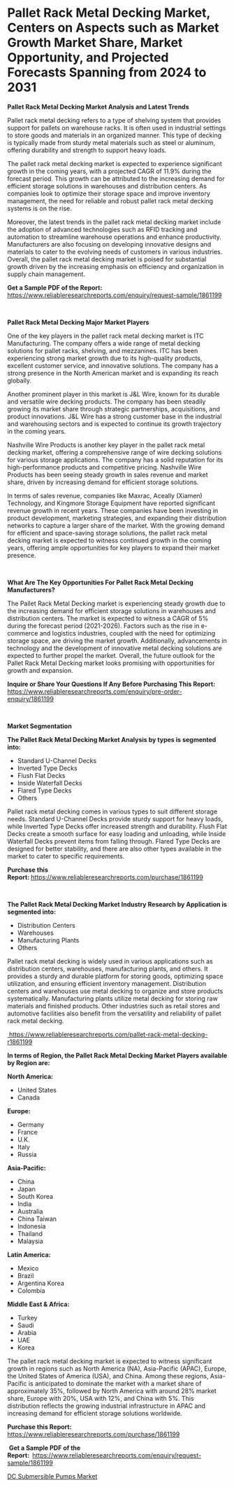 <p><h1>Pallet Rack Metal Decking Market, Centers on Aspects such as Market Growth Market Share, Market Opportunity, and Projected Forecasts Spanning from 2024 to 2031</h1></p><p><strong>Pallet Rack Metal Decking Market Analysis and Latest Trends</strong></p>
<p><p>Pallet rack metal decking refers to a type of shelving system that provides support for pallets on warehouse racks. It is often used in industrial settings to store goods and materials in an organized manner. This type of decking is typically made from sturdy metal materials such as steel or aluminum, offering durability and strength to support heavy loads.</p><p>The pallet rack metal decking market is expected to experience significant growth in the coming years, with a projected CAGR of 11.9% during the forecast period. This growth can be attributed to the increasing demand for efficient storage solutions in warehouses and distribution centers. As companies look to optimize their storage space and improve inventory management, the need for reliable and robust pallet rack metal decking systems is on the rise.</p><p>Moreover, the latest trends in the pallet rack metal decking market include the adoption of advanced technologies such as RFID tracking and automation to streamline warehouse operations and enhance productivity. Manufacturers are also focusing on developing innovative designs and materials to cater to the evolving needs of customers in various industries. Overall, the pallet rack metal decking market is poised for substantial growth driven by the increasing emphasis on efficiency and organization in supply chain management.</p></p>
<p><strong>Get a Sample PDF of the Report:&nbsp;</strong> <a href="https://www.reliableresearchreports.com/enquiry/request-sample/1861199">https://www.reliableresearchreports.com/enquiry/request-sample/1861199</a></p>
<p>&nbsp;</p>
<p><strong>Pallet Rack Metal Decking Major Market Players</strong></p>
<p><p>One of the key players in the pallet rack metal decking market is ITC Manufacturing. The company offers a wide range of metal decking solutions for pallet racks, shelving, and mezzanines. ITC has been experiencing strong market growth due to its high-quality products, excellent customer service, and innovative solutions. The company has a strong presence in the North American market and is expanding its reach globally.</p><p>Another prominent player in this market is J&L Wire, known for its durable and versatile wire decking products. The company has been steadily growing its market share through strategic partnerships, acquisitions, and product innovations. J&L Wire has a strong customer base in the industrial and warehousing sectors and is expected to continue its growth trajectory in the coming years.</p><p>Nashville Wire Products is another key player in the pallet rack metal decking market, offering a comprehensive range of wire decking solutions for various storage applications. The company has a solid reputation for its high-performance products and competitive pricing. Nashville Wire Products has been seeing steady growth in sales revenue and market share, driven by increasing demand for efficient storage solutions.</p><p>In terms of sales revenue, companies like Maxrac, Aceally (Xiamen) Technology, and Kingmore Storage Equipment have reported significant revenue growth in recent years. These companies have been investing in product development, marketing strategies, and expanding their distribution networks to capture a larger share of the market. With the growing demand for efficient and space-saving storage solutions, the pallet rack metal decking market is expected to witness continued growth in the coming years, offering ample opportunities for key players to expand their market presence.</p></p>
<p>&nbsp;</p>
<p><strong>What Are The Key Opportunities For Pallet Rack Metal Decking Manufacturers?</strong></p>
<p><p>The Pallet Rack Metal Decking market is experiencing steady growth due to the increasing demand for efficient storage solutions in warehouses and distribution centers. The market is expected to witness a CAGR of 5% during the forecast period (2021-2026). Factors such as the rise in e-commerce and logistics industries, coupled with the need for optimizing storage space, are driving the market growth. Additionally, advancements in technology and the development of innovative metal decking solutions are expected to further propel the market. Overall, the future outlook for the Pallet Rack Metal Decking market looks promising with opportunities for growth and expansion.</p></p>
<p><strong>Inquire or Share Your Questions If Any Before Purchasing This Report:</strong> <a href="https://www.reliableresearchreports.com/enquiry/pre-order-enquiry/1861199">https://www.reliableresearchreports.com/enquiry/pre-order-enquiry/1861199</a></p>
<p>&nbsp;</p>
<p><strong>Market Segmentation</strong></p>
<p><strong>The Pallet Rack Metal Decking Market Analysis by types is segmented into:</strong></p>
<p><ul><li>Standard U-Channel Decks</li><li>Inverted Type Decks</li><li>Flush Flat Decks</li><li>Inside Waterfall Decks</li><li>Flared Type Decks</li><li>Others</li></ul></p>
<p><p>Pallet rack metal decking comes in various types to suit different storage needs. Standard U-Channel Decks provide sturdy support for heavy loads, while Inverted Type Decks offer increased strength and durability. Flush Flat Decks create a smooth surface for easy loading and unloading, while Inside Waterfall Decks prevent items from falling through. Flared Type Decks are designed for better stability, and there are also other types available in the market to cater to specific requirements.</p></p>
<p><strong>Purchase this Report:&nbsp;</strong><a href="https://www.reliableresearchreports.com/purchase/1861199">https://www.reliableresearchreports.com/purchase/1861199</a></p>
<p>&nbsp;</p>
<p><strong>The Pallet Rack Metal Decking Market Industry Research by Application is segmented into:</strong></p>
<p><ul><li>Distribution Centers</li><li>Warehouses</li><li>Manufacturing Plants</li><li>Others</li></ul></p>
<p><p>Pallet rack metal decking is widely used in various applications such as distribution centers, warehouses, manufacturing plants, and others. It provides a sturdy and durable platform for storing goods, optimizing space utilization, and ensuring efficient inventory management. Distribution centers and warehouses use metal decking to organize and store products systematically. Manufacturing plants utilize metal decking for storing raw materials and finished products. Other industries such as retail stores and automotive facilities also benefit from the versatility and reliability of pallet rack metal decking.</p></p>
<p><a href="https://www.reliableresearchreports.com/pallet-rack-metal-decking-r1861199">&nbsp;https://www.reliableresearchreports.com/pallet-rack-metal-decking-r1861199</a></p>
<p><strong>In terms of Region, the Pallet Rack Metal Decking Market Players available by Region are:</strong></p>
<p>
    <p> <strong> North America: </strong>
        <ul>
            <li>United States</li>
            <li>Canada</li>
        </ul>
        </p> 
    <p> <strong> Europe: </strong>
        <ul>
            <li>Germany</li>
            <li>France</li>
            <li>U.K.</li>
            <li>Italy</li>
            <li>Russia</li>
        </ul>
        </p> 
    <p> <strong> Asia-Pacific: </strong>
        <ul>
            <li>China</li>
            <li>Japan</li>
            <li>South Korea</li>
            <li>India</li>
            <li>Australia</li>
            <li>China Taiwan</li>
            <li>Indonesia</li>
            <li>Thailand</li>
            <li>Malaysia</li>
        </ul>
        </p> 
    <p> <strong> Latin America: </strong>
        <ul>
            <li>Mexico</li>
            <li>Brazil</li>
            <li>Argentina Korea</li>
            <li>Colombia</li>
        </ul>
        </p> 
    <p> <strong> Middle East & Africa: </strong>
        <ul>
            <li>Turkey</li>
            <li>Saudi</li>
            <li>Arabia</li>
            <li>UAE</li>
            <li>Korea</li>
        </ul>
    </p>
    </p>
<p><p>The pallet rack metal decking market is expected to witness significant growth in regions such as North America (NA), Asia-Pacific (APAC), Europe, the United States of America (USA), and China. Among these regions, Asia-Pacific is anticipated to dominate the market with a market share of approximately 35%, followed by North America with around 28% market share, Europe with 20%, USA with 12%, and China with 5%. This distribution reflects the growing industrial infrastructure in APAC and increasing demand for efficient storage solutions worldwide.</p></p>
<p><strong>Purchase this Report: </strong><a href="https://www.reliableresearchreports.com/purchase/1861199">https://www.reliableresearchreports.com/purchase/1861199</a></p>
<p>&nbsp;<strong>Get a Sample PDF of the Report:&nbsp;&nbsp;</strong><a href="https://www.reliableresearchreports.com/enquiry/request-sample/1861199">https://www.reliableresearchreports.com/enquiry/request-sample/1861199</a></p>
<p><strong></strong></p>
<p><p><a href="https://github.com/jnzzvtbl92/Market-Research-Report-List-1/blob/main/dc-submersible-pumps-market.md">DC Submersible Pumps Market</a></p></p>